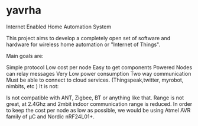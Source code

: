 yavrha
======

Internet Enabled Home Automation System

This project aims to develop a completely open set of software and hardware for wireless home automation or "Internet of Things".

Main goals are:

Simple protocol
Low cost per node
Easy to get components
Powered Nodes can relay messages
Very Low power consumption
Two way communication
Must be able to connect to cloud services. (Thingspeak,twitter, myrobot, nimbits, etc )
It is not:

Is not compatible with ANT, Zigbee, BT or anything like that.
Range is not great, at 2.4Ghz and 2mbit indoor communication range is reduced.
In order to keep the cost per node as low as possible, we would be using Atmel AVR family of μC and Nordic nRF24L01+.
